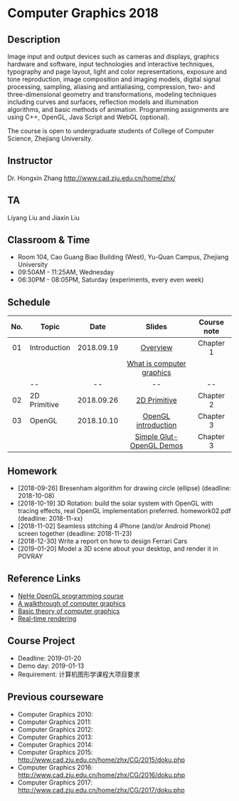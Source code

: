# Computer Graphics 2018

## Description
Image input and output devices such as cameras and displays, graphics hardware and software, input technologies and interactive techniques, typography and page layout, light and color representations, exposure and tone reproduction, image composition and imaging models, digital signal processing, sampling, aliasing and antialiasing, compression, two- and three-dimensional geometry and transformations, modeling techniques including curves and surfaces, reflection models and illumination algorithms, and basic methods of animation. Programming assignments are using C++, OpenGL, Java Script and WebGL (optional).

The course is open to undergraduate students of College of Computer Science, Zhejiang University.

## Instructor
Dr. Hongxin Zhang http://www.cad.zju.edu.cn/home/zhx/

## TA
Liyang Liu and Jiaxin Liu

## Classroom & Time
+ Room 104, Cao Guang Biao Building (West), Yu-Quan Campus, Zhejiang University
+ 09:50AM - 11:25AM, Wednesday
+ 06:30PM - 08:05PM, Saturday (experiments, every even week)

## Schedule
|  No. |   Topic          |     Date     |                  Slides                                   |   Course note      |
|:----:| ---------------- |:------------:|:---------------------------------------------------------:|:------------------:|
|  01  |  Introduction    |  2018.09.19  |  [Overview](pdf/00_overview.pdf)                          |   Chapter 1        |
|      |                  |              |  [What is computer graphics](pdf/01_introduction.pdf)     |                    |
|      |       --         |    --        |         --                                                |   --               |
|  02  |  2D Primitive    |  2018.09.26  |  [2D Primitive](pdf/02_primitive.pdf)                     |   Chapter 2        |
|  03  |  OpenGL          |  2018.10.10  |  [OpenGL introduction](pdf/03_opengl.pdf)                 |   Chapter 3        |
|      |                  |              |  [Simple Glut-OpenGL Demos](src/ogl)                      |   Chapter 3        |

## Homework

+ [2018-09-26] Bresenham algorithm for drawing circle (ellipse) (deadline: 2018-10-08)
+ [2018-10-19] 3D Rotation: build the solar system with OpenGL with tracing effects, real OpenGL implementation preferred. homework02.pdf (deadline: 2018-11-xx)
+ [2018-11-02] Seamless stitching 4 iPhone (and/or Android Phone) screen together (deadline: 2018-11-23)
+ [2018-12-30] Write a report on how to design Ferrari Cars
+ [2019-01-20] Model a 3D scene about your desktop, and render it in POVRAY

## Reference Links

+ [NeHe OpenGL programming course](http://nehe.gamedev.net/tutorial/lessons_01__05/22004/)
+ [A walkthrough of computer graphics](http://www.pling.org.uk/cs/cgv.html)
+ [Basic theory of computer graphics](http://www.ntu.edu.sg/home/ehchua/programming/opengl/CG_BasicsTheory.html)
+ [Real-time rendering](http://www.realtimerendering.com/)

## Course Project

+ Deadline: 2019-01-20
+ Demo day: 2019-01-13
+ Requirement: 计算机图形学课程大项目要求

## Previous courseware

- Computer Graphics 2010: 
- Computer Graphics 2011:
- Computer Graphics 2012:
- Computer Graphics 2013:
- Computer Graphics 2014:
- Computer Graphics 2015: http://www.cad.zju.edu.cn/home/zhx/CG/2015/doku.php
- Computer Graphics 2016: http://www.cad.zju.edu.cn/home/zhx/CG/2016/doku.php
- Computer Graphics 2017: http://www.cad.zju.edu.cn/home/zhx/CG/2017/doku.php
